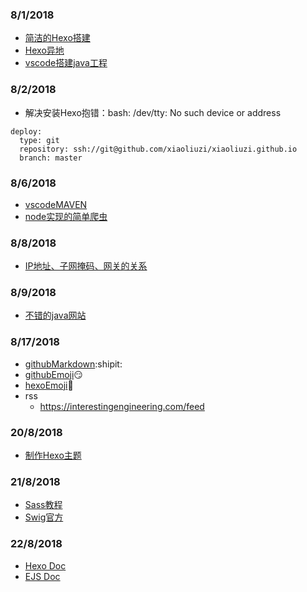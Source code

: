 ### 8/1/2018
- [简洁的Hexo搭建](https://thief.one/2017/03/03/Hexo%E6%90%AD%E5%BB%BA%E5%8D%9A%E5%AE%A2%E6%95%99%E7%A8%8B/)
- [Hexo异地](https://blog.csdn.net/zwx2445205419/article/details/66970640)
- [vscode搭建java工程](https://www.codercto.com/a/12779.html)
### 8/2/2018
- 解决安装Hexo抱错：bash: /dev/tty: No such device or address
```
deploy:
  type: git
  repository: ssh://git@github.com/xiaoliuzi/xiaoliuzi.github.io
  branch: master
```
### 8/6/2018 
- [vscodeMAVEN](https://blog.csdn.net/qq_26026975/article/details/79487054)
- [node实现的简单爬虫](https://blog.csdn.net/lzh5997/article/details/80531268)
### 8/8/2018
- [IP地址、子网掩码、网关的关系](http://blog.51cto.com/zhoutao/93629)
### 8/9/2018
- [不错的java网站](https://beginnersbook.com/java-tutorial-for-beginners-with-examples/)
### 8/17/2018
- [githubMarkdown](https://help.github.com/articles/basic-writing-and-formatting-syntax/#using-emoji):shipit:
- [githubEmoji](https://segmentfault.com/a/1190000009649780):smirk:
- [hexoEmoji](http://very9s.net/post/hexo-support-emoji/):girl:
- rss
  - https://interestingengineering.com/feed
### 20/8/2018
- [制作Hexo主题](https://segmentfault.com/a/1190000008040387)
### 21/8/2018
- [Sass教程](https://www.sass.hk/guide/)
- [Swig官方](http://node-swig.github.io/swig-templates/docs/)
### 22/8/2018
- [Hexo Doc](https://hexo.io/docs/variables)
- [EJS Doc](https://ejs.bootcss.com/)
